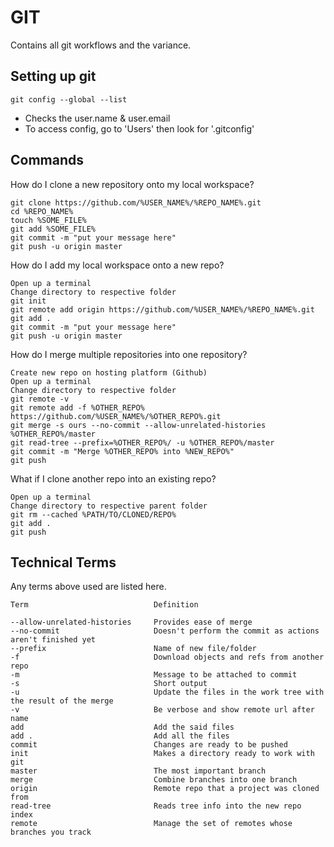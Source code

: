# GIT

Contains all git workflows and the variance.

## Setting up git

```
git config --global --list
```

- Checks the user.name & user.email
- To access config, go to 'Users' then look for '.gitconfig'

## Commands

How do I clone a new repository onto my local workspace?

```
git clone https://github.com/%USER_NAME%/%REPO_NAME%.git
cd %REPO_NAME%
touch %SOME_FILE%
git add %SOME_FILE%
git commit -m "put your message here"
git push -u origin master
```

How do I add my local workspace onto a new repo?

```
Open up a terminal
Change directory to respective folder
git init
git remote add origin https://github.com/%USER_NAME%/%REPO_NAME%.git
git add .
git commit -m "put your message here"
git push -u origin master
```

How do I merge multiple repositories into one repository?

```
Create new repo on hosting platform (Github)
Open up a terminal
Change directory to respective folder
git remote -v
git remote add -f %OTHER_REPO% https://github.com/%USER_NAME%/%OTHER_REPO%.git
git merge -s ours --no-commit --allow-unrelated-histories %OTHER_REPO%/master
git read-tree --prefix=%OTHER_REPO%/ -u %OTHER_REPO%/master
git commit -m "Merge %OTHER_REPO% into %NEW_REPO%"
git push
```

What if I clone another repo into an existing repo?

```
Open up a terminal
Change directory to respective parent folder
git rm --cached %PATH/TO/CLONED/REPO%
git add .
git push
```

## Technical Terms

Any terms above used are listed here.

```
Term                            Definition

--allow-unrelated-histories     Provides ease of merge
--no-commit                     Doesn't perform the commit as actions aren't finished yet
--prefix                        Name of new file/folder
-f                              Download objects and refs from another repo
-m                              Message to be attached to commit
-s                              Short output
-u                              Update the files in the work tree with the result of the merge
-v                              Be verbose and show remote url after name
add                             Add the said files
add .                           Add all the files
commit                          Changes are ready to be pushed
init                            Makes a directory ready to work with git
master                          The most important branch
merge                           Combine branches into one branch
origin                          Remote repo that a project was cloned from
read-tree                       Reads tree info into the new repo index
remote                          Manage the set of remotes whose branches you track
```
